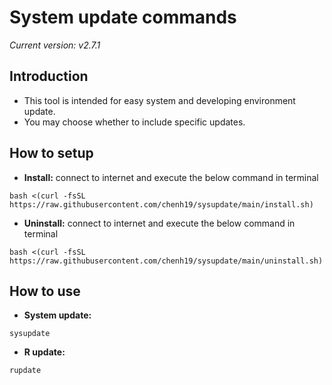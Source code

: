 # System update commands
*Current version: v2.7.1*

## Introduction
- This tool is intended for easy system and developing environment update.
- You may choose whether to include specific updates.

## How to setup
- **Install:** connect to internet and execute the below command in terminal
```
bash <(curl -fsSL https://raw.githubusercontent.com/chenh19/sysupdate/main/install.sh)
```

- **Uninstall:** connect to internet and execute the below command in terminal  
```
bash <(curl -fsSL https://raw.githubusercontent.com/chenh19/sysupdate/main/uninstall.sh)
```

## How to use
- **System update:**
```
sysupdate
```

- **R update:**
```
rupdate
```
